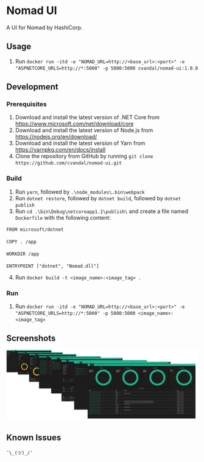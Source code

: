 # Nomad UI

A UI for Nomad by HashiCorp.

## Usage
1. Run `docker run -itd -e "NOMAD_URL=http://<base_url>:<port>" -e "ASPNETCORE_URLS=http://*:5000" -p 5000:5000 cvandal/nomad-ui:1.0.0`

## Development
### Prerequisites
1. Download and install the latest version of .NET Core from https://www.microsoft.com/net/download/core
2. Download and install the latest version of Node.js from https://nodejs.org/en/download/
3. Download and install the latest version of Yarn from https://yarnpkg.com/en/docs/install
4. Clone the repository from GitHub by running `git clone https://github.com/cvandal/nomad-ui.git` 

### Build
1. Run `yarn`, followed by `.\node_modules\.bin\webpack`
2. Run `dotnet restore`, followed by `dotnet build`, followed by `dotnet publish`
3. Run `cd .\bin\Debug\netcoreapp1.1\publish\` and create a file named `Dockerfile` with the following content:
```
FROM microsoft/dotnet

COPY . /app

WORKDIR /app

ENTRYPOINT ["dotnet", "Nomad.dll"]
```
4. Run `docker build -t <image_name>:<image_tag> .`
### Run
1. Run `docker run -itd -e "NOMAD_URL=http://<base_url>:<port>" -e "ASPNETCORE_URLS=http://*:5000" -p 5000:5000 <image_name>:<image_tag>`

## Screenshots
![alt text](https://github.com/cvandal/nomad-ui/raw/master/wwwroot/images/collage.png "Nomad UI")

## Known Issues
`¯\_(ツ)_/¯`
